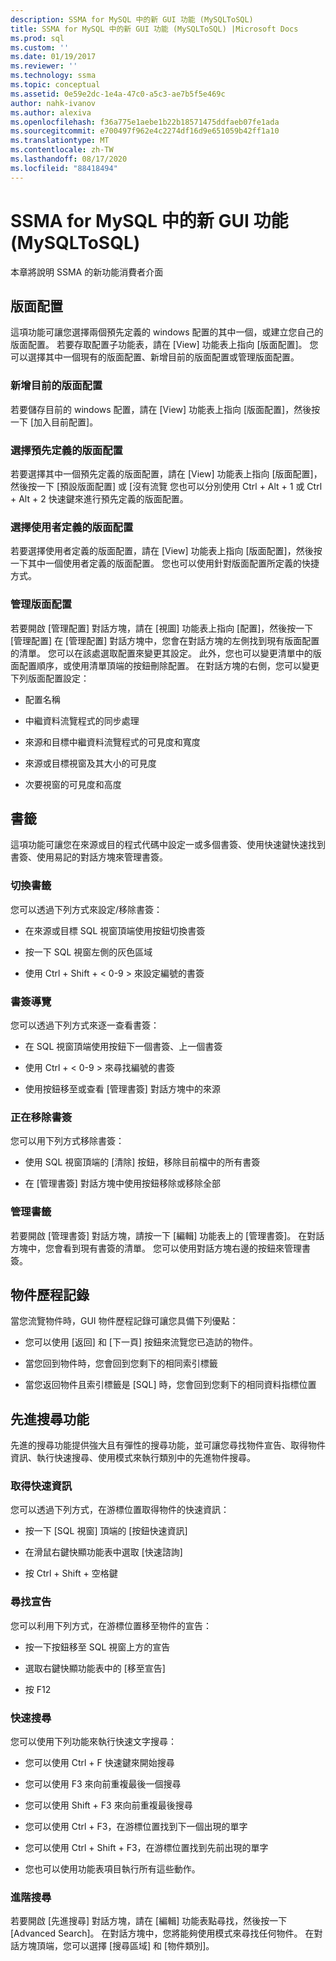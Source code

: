 ```yaml
---
description: SSMA for MySQL 中的新 GUI 功能 (MySQLToSQL)
title: SSMA for MySQL 中的新 GUI 功能 (MySQLToSQL) |Microsoft Docs
ms.prod: sql
ms.custom: ''
ms.date: 01/19/2017
ms.reviewer: ''
ms.technology: ssma
ms.topic: conceptual
ms.assetid: 0e59e2dc-1e4a-47c0-a5c3-ae7b5f5e469c
author: nahk-ivanov
ms.author: alexiva
ms.openlocfilehash: f36a775e1aebe1b22b18571475ddfaeb07fe1ada
ms.sourcegitcommit: e700497f962e4c2274df16d9e651059b42ff1a10
ms.translationtype: MT
ms.contentlocale: zh-TW
ms.lasthandoff: 08/17/2020
ms.locfileid: "88418494"
---
```

# <a name="new-gui-features-in-ssma-for-mysql-mysqltosql"></a>SSMA for MySQL 中的新 GUI 功能 (MySQLToSQL)
本章將說明 SSMA 的新功能消費者介面  
  
## <a name="layouts"></a>版面配置  
這項功能可讓您選擇兩個預先定義的 windows 配置的其中一個，或建立您自己的版面配置。 若要存取配置子功能表，請在 [View] 功能表上指向 [版面配置]。 您可以選擇其中一個現有的版面配置、新增目前的版面配置或管理版面配置。  
  
### <a name="add-current-layout"></a>新增目前的版面配置  
若要儲存目前的 windows 配置，請在 [View] 功能表上指向 [版面配置]，然後按一下 [加入目前配置]。  
  
### <a name="choose-predefined-layout"></a>選擇預先定義的版面配置  
若要選擇其中一個預先定義的版面配置，請在 [View] 功能表上指向 [版面配置]，然後按一下 [預設版面配置] 或 [沒有流覽 您也可以分別使用 Ctrl + Alt + 1 或 Ctrl + Alt + 2 快速鍵來進行預先定義的版面配置。  
  
### <a name="choose-user-defined-layout"></a>選擇使用者定義的版面配置  
若要選擇使用者定義的版面配置，請在 [View] 功能表上指向 [版面配置]，然後按一下其中一個使用者定義的版面配置。 您也可以使用針對版面配置所定義的快捷方式。  
  
### <a name="manage-layouts"></a>管理版面配置  
若要開啟 [管理配置] 對話方塊，請在 [視圖] 功能表上指向 [配置]，然後按一下 [管理配置] 在 [管理配置] 對話方塊中，您會在對話方塊的左側找到現有版面配置的清單。 您可以在該處選取配置來變更其設定。 此外，您也可以變更清單中的版面配置順序，或使用清單頂端的按鈕刪除配置。 在對話方塊的右側，您可以變更下列版面配置設定：  
  
-   配置名稱  
  
-   中繼資料流覽程式的同步處理  
  
-   來源和目標中繼資料流覽程式的可見度和寬度  
  
-   來源或目標視窗及其大小的可見度  
  
-   次要視窗的可見度和高度  
  
## <a name="bookmarks"></a>書籤  
這項功能可讓您在來源或目的程式代碼中設定一或多個書簽、使用快速鍵快速找到書簽、使用易記的對話方塊來管理書簽。  
  
### <a name="toggle-bookmark"></a>切換書籤  
您可以透過下列方式來設定/移除書簽：  
  
-   在來源或目標 SQL 視窗頂端使用按鈕切換書簽  
  
-   按一下 SQL 視窗左側的灰色區域  
  
-   使用 Ctrl + Shift + &lt; 0-9 &gt; 來設定編號的書簽  
  
### <a name="bookmark-navigation"></a>書簽導覽  
您可以透過下列方式來逐一查看書簽：  
  
-   在 SQL 視窗頂端使用按鈕下一個書簽、上一個書簽  
  
-   使用 Ctrl + &lt; 0-9 &gt; 來尋找編號的書簽  
  
-   使用按鈕移至或查看 [管理書簽] 對話方塊中的來源  
  
### <a name="removing-bookmark"></a>正在移除書簽  
您可以用下列方式移除書簽：  
  
-   使用 SQL 視窗頂端的 [清除] 按鈕，移除目前檔中的所有書簽  
  
-   在 [管理書簽] 對話方塊中使用按鈕移除或移除全部  
  
### <a name="manage-bookmarks"></a>管理書籤  
若要開啟 [管理書簽] 對話方塊，請按一下 [編輯] 功能表上的 [管理書簽]。 在對話方塊中，您會看到現有書簽的清單。 您可以使用對話方塊右邊的按鈕來管理書簽。  
  
## <a name="object-history"></a>物件歷程記錄  
當您流覽物件時，GUI 物件歷程記錄可讓您具備下列優點：  
  
-   您可以使用 [返回] 和 [下一頁] 按鈕來流覽您已造訪的物件。  
  
-   當您回到物件時，您會回到您剩下的相同索引標籤  
  
-   當您返回物件且索引標籤是 [SQL] 時，您會回到您剩下的相同資料指標位置  
  
## <a name="advanced-search-capabilities"></a>先進搜尋功能  
先進的搜尋功能提供強大且有彈性的搜尋功能，並可讓您尋找物件宣告、取得物件資訊、執行快速搜尋、使用模式來執行類別中的先進物件搜尋。  
  
### <a name="get-quick-information"></a>取得快速資訊  
您可以透過下列方式，在游標位置取得物件的快速資訊：  
  
-   按一下 [SQL 視窗] 頂端的 [按鈕快速資訊]  
  
-   在滑鼠右鍵快顯功能表中選取 [快速諮詢]  
  
-   按 Ctrl + Shift + 空格鍵  
  
### <a name="find-declaration"></a>尋找宣告  
您可以利用下列方式，在游標位置移至物件的宣告：  
  
-   按一下按鈕移至 SQL 視窗上方的宣告  
  
-   選取右鍵快顯功能表中的 [移至宣告]  
  
-   按 F12  
  
### <a name="quick-search"></a>快速搜尋  
您可以使用下列功能來執行快速文字搜尋：  
  
-   您可以使用 Ctrl + F 快速鍵來開始搜尋  
  
-   您可以使用 F3 來向前重複最後一個搜尋  
  
-   您可以使用 Shift + F3 來向前重複最後搜尋  
  
-   您可以使用 Ctrl + F3，在游標位置找到下一個出現的單字  
  
-   您可以使用 Ctrl + Shift + F3，在游標位置找到先前出現的單字  
  
-   您也可以使用功能表項目執行所有這些動作。  
  
### <a name="advanced-search"></a>進階搜尋  
若要開啟 [先進搜尋] 對話方塊，請在 [編輯] 功能表點尋找，然後按一下 [Advanced Search]。 在對話方塊中，您將能夠使用模式來尋找任何物件。 在對話方塊頂端，您可以選擇 [搜尋區域] 和 [物件類別]。  
  
